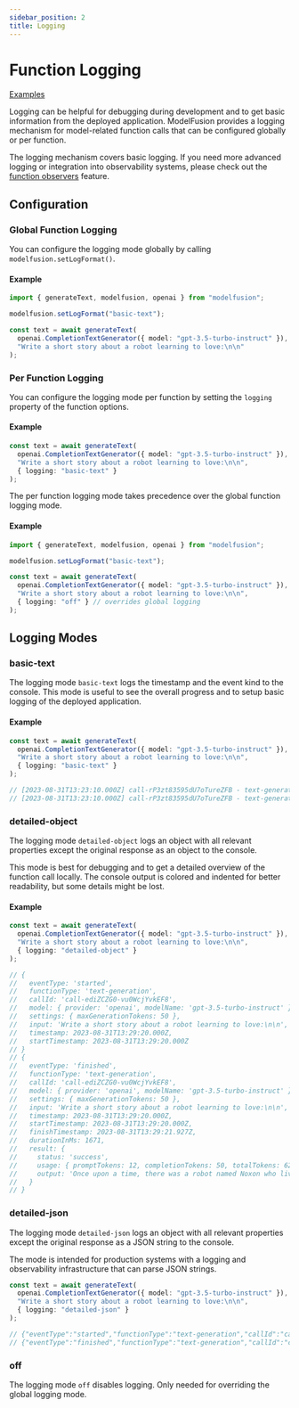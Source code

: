 ```yaml
---
sidebar_position: 2
title: Logging
---
```


# Function Logging

[Examples](https://github.com/lgrammel/modelfusion/tree/main/examples/basic/src/util/logging)

Logging can be helpful for debugging during development and to get basic information from the deployed application.
ModelFusion provides a logging mechanism for model-related function calls that can be configured globally or per function.

The logging mechanism covers basic logging.
If you need more advanced logging or integration into observability systems, please check out the [function observers](/guide/util/observer) feature.

## Configuration

### Global Function Logging

You can configure the logging mode globally by calling `modelfusion.setLogFormat()`.

#### Example

```ts
import { generateText, modelfusion, openai } from "modelfusion";

modelfusion.setLogFormat("basic-text");

const text = await generateText(
  openai.CompletionTextGenerator({ model: "gpt-3.5-turbo-instruct" }),
  "Write a short story about a robot learning to love:\n\n"
);
```

### Per Function Logging

You can configure the logging mode per function by setting the `logging` property of the function options.

#### Example

```ts
const text = await generateText(
  openai.CompletionTextGenerator({ model: "gpt-3.5-turbo-instruct" }),
  "Write a short story about a robot learning to love:\n\n",
  { logging: "basic-text" }
);
```

The per function logging mode takes precedence over the global function logging mode.

#### Example

```ts
import { generateText, modelfusion, openai } from "modelfusion";

modelfusion.setLogFormat("basic-text");

const text = await generateText(
  openai.CompletionTextGenerator({ model: "gpt-3.5-turbo-instruct" }),
  "Write a short story about a robot learning to love:\n\n",
  { logging: "off" } // overrides global logging
);
```

## Logging Modes

### basic-text

The logging mode `basic-text` logs the timestamp and the event kind to the console.
This mode is useful to see the overall progress and to setup basic logging of the deployed application.

#### Example

```ts
const text = await generateText(
  openai.CompletionTextGenerator({ model: "gpt-3.5-turbo-instruct" }),
  "Write a short story about a robot learning to love:\n\n",
  { logging: "basic-text" }
);

// [2023-08-31T13:23:10.000Z] call-rP3zt83595dU7oTureZFB - text-generation started
// [2023-08-31T13:23:10.000Z] call-rP3zt83595dU7oTureZFB - text-generation finished in 1777ms
```

### detailed-object

The logging mode `detailed-object` logs an object with all relevant properties except the original response as an object to the console.

This mode is best for debugging and to get a detailed overview of the function call locally.
The console output is colored and indented for better readability, but some details might be lost.

#### Example

```ts
const text = await generateText(
  openai.CompletionTextGenerator({ model: "gpt-3.5-turbo-instruct" }),
  "Write a short story about a robot learning to love:\n\n",
  { logging: "detailed-object" }
);

// {
//   eventType: 'started',
//   functionType: 'text-generation',
//   callId: 'call-ediZCZG0-vu0WcjYvkEF8',
//   model: { provider: 'openai', modelName: 'gpt-3.5-turbo-instruct' },
//   settings: { maxGenerationTokens: 50 },
//   input: 'Write a short story about a robot learning to love:\n\n',
//   timestamp: 2023-08-31T13:29:20.000Z,
//   startTimestamp: 2023-08-31T13:29:20.000Z
// }
// {
//   eventType: 'finished',
//   functionType: 'text-generation',
//   callId: 'call-ediZCZG0-vu0WcjYvkEF8',
//   model: { provider: 'openai', modelName: 'gpt-3.5-turbo-instruct' },
//   settings: { maxGenerationTokens: 50 },
//   input: 'Write a short story about a robot learning to love:\n\n',
//   timestamp: 2023-08-31T13:29:20.000Z,
//   startTimestamp: 2023-08-31T13:29:20.000Z,
//   finishTimestamp: 2023-08-31T13:29:21.927Z,
//   durationInMs: 1671,
//   result: {
//     status: 'success',
//     usage: { promptTokens: 12, completionTokens: 50, totalTokens: 62 },
//     output: 'Once upon a time, there was a robot named Noxon who lived all alone in a laboratory. He had never interacted with anyone before, except for the scientists who had built him. However, one day a young girl wandered into the laboratory'
//   }
// }
```

### detailed-json

The logging mode `detailed-json` logs an object with all relevant properties except the original response as a JSON string to the console.

The mode is intended for production systems with a logging and observability infrastructure that can parse JSON strings.

```ts
const text = await generateText(
  openai.CompletionTextGenerator({ model: "gpt-3.5-turbo-instruct" }),
  "Write a short story about a robot learning to love:\n\n",
  { logging: "detailed-json" }
);

// {"eventType":"started","functionType":"text-generation","callId":"call-ElLnBZhkIsObfNFpLiIct","model":{"provider":"openai","modelName":"gpt-3.5-turbo-instruct"},"settings":{"maxGenerationTokens":50},"input":"Write a short story about a robot learning to love:\n\n","timestamp":"2023-08-31T13:31:54.000Z","startTimestamp":"2023-08-31T13:31:54.000Z"}
// {"eventType":"finished","functionType":"text-generation","callId":"call-ElLnBZhkIsObfNFpLiIct","model":{"provider":"openai","modelName":"gpt-3.5-turbo-instruct"},"settings":{"maxGenerationTokens":50},"input":"Write a short story about a robot learning to love:\n\n","timestamp":"2023-08-31T13:31:54.000Z","startTimestamp":"2023-08-31T13:31:54.000Z","finishTimestamp":"2023-08-31T13:31:56.373Z","durationInMs":1890,"result":{"status":"success","usage":{"promptTokens":12,"completionTokens":50,"totalTokens":62},"output":"The robot lay in the corner of the bedroom, alone with its thoughts for the first time in what felt like an eternity. It had been activated years ago, given an array of instructions to follow, and it had done so diligently and efficiently until"}}
```

### off

The logging mode `off` disables logging. Only needed for overriding the global logging mode.
